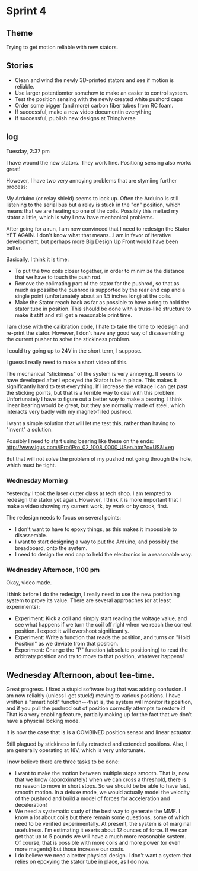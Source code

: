 # Sprint 4

## Theme

Trying to get motion reliable with new stators.

## Stories

* Clean and wind the newly 3D-printed stators and see if motion is reliable.
* Use larger potentiomter somehow to make an easier to control system.
* Test the position sensing with the newly created white pushord caps
* Order some bigger (and more) carbon fiber tubes from RC foam.
* If successful, make a new video documentin everything
* If successful, publish new designs at Thingiverse

## log

Tuesday, 2:37 pm

I have wound the new stators.  They work fine.  Positiong sensing also works great!

However, I have two very annoying problems that are stymiing further process:

My Arduino (or relay shield) seems to lock up.  Often the Arduino is still listening to the serial bus but a relay is stuck in the "on" position, which means that we are heating up one of the coils.  Possibly this melted my stator a little, which is why I now have mechanical problems.

After going for a run, I am now convinced that I need to redesign the Stator YET AGAIN. I don't know what that means...I am in favor of iterative development, but perhaps more Big Design Up Front would have been better.

Basically, I think it is time:

* To put the two coils closer together, in order to minimize the distance that we have to touch the push rod.
* Remove the colimating part of the stator for the pushrod, so that as much as possilbe the pushrod is supported by the rear end cap and a single point (unfortunately about an 1.5 inches long) at the coils.
* Make the Stator reach back as far as possible to have a ring to hold the stator tube in position.  This should be done with a truss-like structure to make it stiff and still get a reasonable print time.

I am close with the calibration code, I hate to take the time to redesign and re-print the stator. However, I don't have any good way of disassembling the current pusher to solve the stickiness problem.

I could try going up to 24V in the short term, I suppose.

I guess I really need to make a short video of this.

The mechanical "stickiness" of the system is very annoying.  It seems to have developed after I epoxyed the Stator tube in place.  This makes it significantly hard to test everything.  If I increase the voltage I can get past the sticking points, but that is a terrible way to deal with this problem.  Unfortunately I have to figure out a better way to make a bearing.  I think linear bearing would be great, but they are normally made of steel, which interacts very badly with my magnet-filled pushrod.

I want a simple solution that will let me test this, rather than having to "invent" a solution.

Possibly I need to start using bearing like these on the ends: http://www.igus.com/iPro/iPro_02_1008_0000_USen.htm?c=US&l=en

But that will not solve the problem of my pushod not going through the hole, which must be tight.

### Wednesday Morning

Yesterday I took the laser cutter class at tech shop.  I am tempted to redesign the stator yet again.  However, I think it is more important that I make a video showing my current work, by work or by crook, first.

The redesign needs to focus on several points:

* I don't want to have to epoxy things, as this makes it impossible to disassemble.
* I want to start designing a way to put the Arduino, and possibly the breadboard, onto the system.
* I need to design the end cap to held the electronics in a reasonable way.

### Wednesday Afternoon, 1:00 pm

Okay, video made. 

I think before I do the redesign, I really need to use the new positioning system to prove its value.  There are several approaches (or at least experiments):

* Experiment: Kick a coil and simply start reading the voltage value, and see what happens if we turn the coil off right when we reach the correct position.  I expect it will overshoot significantly.
* Experiment: Write a function that reads the position, and turns on "Hold Position" as we deviate from that position.
* Experiment: Change the "P" function (absolute positioning) to read the arbitraty position and try to move to that position, whatever happens!

## Wednesday Afternoon, about tea-time.

Great progress.  I fixed a stupid software bug that was adding confusion.  I am now reliably (unless I get stuck!) moving to various positions. I have written a "smart hold" function---that is, the system will monitor its position, and if you pull the pushrod out of position correctly attempts to restore it!  That is a very enabling feature, partially making up for the fact that we don't have a physcial locking mode.

It is now the case that is is a COMBINED position sensor and linear actuator.

Still plagued by stickiness in fully retracted and extended positions.  Also, I am generally operating at 18V, which is very unfortunate.

I now believe there are three tasks to be done:

* I want to make the motion between multiple stops smooth.  That is, now that we know (approximately) when we can cross a threshold, there is no reason to move in short stops. So we should be be able to have fast, smooth motion. In a deluxe mode, we would actually model the velocity of the pushrod and build a model of forces for acceleration and deceleration!
* We need a systematic study of the best way to generate the MMF. I know a lot about coils but there remain some questions, some of which need to be verified experimentally.  At present, the system is of marginal usefulness. I'm estimating it exerts about 12 ounces of force.  If we can get that up to 5 pounds we will have a much more reasonable system. Of course, that is possible with more coils and more power (or even more magents) but those increase our costs.
* I do believe we need a better physical design.  I don't want a system that relies on epoxying the stator tube in place, as I do now.



